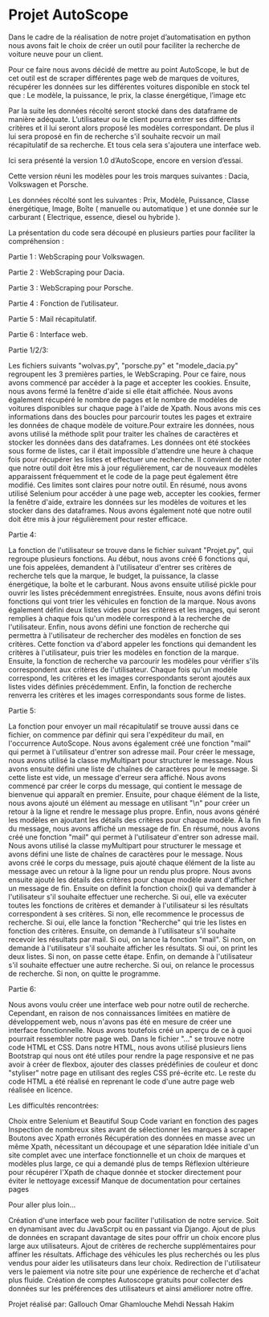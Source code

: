 # Projet AutoScope

Dans le cadre de la réalisation de notre projet d’automatisation en python nous avons fait le choix de créer un outil pour faciliter la recherche de voiture neuve pour un client. 

Pour ce faire nous avons décidé de mettre au point AutoScope, le but de cet outil est de scraper différentes page web de marques de voitures, récupérer les données sur les différentes voitures disponible en stock tel que : Le modèle, la puissance, le prix, la classe énergétique, l’image etc

Par la suite les données récolté seront stocké dans des dataframe de manière adéquate. L’utilisateur ou le client pourra entrer ses différents critères et il lui seront alors proposé les modèles correspondant. De plus il lui sera proposé en fin de recherche s'il souhaite recvoir un mail récapitulatif de sa recherche. Et tous cela sera s'ajoutera une interface web.



Ici sera présenté la version 1.0 d’AutoScope, encore en version d’essai. 

Cette version réuni les modèles pour les trois marques suivantes : Dacia, Volkswagen et Porsche.

Les données récolté sont les suivantes : Prix, Modèle, Puissance, Classe énergétique, Image, Boîte ( manuelle ou automatique ) et une donnée sur le carburant ( Electrique, essence, diesel ou hybride ).



La présentation du code sera découpé en plusieurs parties pour faciliter la compréhension :

Partie 1 : WebScraping pour Volkswagen. 

Partie 2 : WebScraping pour Dacia. 

Partie 3 : WebScraping pour Porsche. 

Partie 4 : Fonction de l’utilisateur. 

Partie 5 : Mail récapitulatif.      

Partie 6 : Interface web. 



Partie 1/2/3:

Les fichiers suivants "wolvas.py", "porsche.py" et "modele_dacia.py" regroupent les 3 premières parties, le WebScraping. Pour ce faire, nous avons commencé par accéder à la page et accepter les cookies. Ensuite, nous avons fermé la fenêtre d'aide si elle était affichée. Nous avons également récupéré le nombre de pages et le nombre de modèles de voitures disponibles sur chaque page à l'aide de Xpath. Nous avons mis ces informations dans des boucles pour parcourir toutes les pages et extraire les données de chaque modèle de voiture.Pour extraire les données, nous avons utilisé la méthode split pour traiter les chaînes de caractères et stocker les données dans des dataframes. Les données ont été stockées sous forme de listes, car il était impossible d'attendre une heure à chaque fois pour récupérer les listes et effectuer une recherche. Il convient de noter que notre outil doit être mis à jour régulièrement, car de nouveaux modèles apparaissent fréquemment et le code de la page peut également être modifié. Ces limites sont claires pour notre outil.
En résumé, nous avons utilisé Selenium pour accéder à une page web, accepter les cookies, fermer la fenêtre d'aide, extraire les données sur les modèles de voitures et les stocker dans des dataframes. Nous avons également noté que notre outil doit être mis à jour régulièrement pour rester efficace.

Partie 4:

La fonction de l'utilisateur se trouve dans le fichier suivant "Projet.py", qui regroupe plusieurs fonctions. Au début, nous avons créé 6 fonctions qui, une fois appelées, demandent à l'utilisateur d'entrer ses critères de recherche tels que la marque, le budget, la puissance, la classe énergétique, la boîte et le carburant. Nous avons ensuite utilisé pickle pour ouvrir les listes précédemment enregistrées. Ensuite, nous avons défini trois fonctions qui vont trier les véhicules en fonction de la marque. Nous avons également défini deux listes vides pour les critères et les images, qui seront remplies à chaque fois qu'un modèle correspond à la recherche de l'utilisateur. Enfin, nous avons défini une fonction de recherche qui permettra à l'utilisateur de rechercher des modèles en fonction de ses critères. Cette fonction va d'abord appeler les fonctions qui demandent les critères à l'utilisateur, puis trier les modèles en fonction de la marque. Ensuite, la fonction de recherche va parcourir les modèles pour vérifier s'ils correspondent aux critères de l'utilisateur. Chaque fois qu'un modèle correspond, les critères et les images correspondants seront ajoutés aux listes vides définies précédemment. Enfin, la fonction de recherche renverra les critères et les images correspondants sous forme de listes.

Partie 5:

La fonction pour envoyer un mail récapitulatif se trouve aussi dans ce fichier, on commence par définir qui sera l'expéditeur du mail, en l'occurrence AutoScope. Nous avons également créé une fonction "mail" qui permet à l'utilisateur d'entrer son adresse mail. Pour créer le message, nous avons utilisé la classe myMultipart pour structurer le message. Nous avons ensuite défini une liste de chaînes de caractères pour le message. Si cette liste est vide, un message d'erreur sera affiché. Nous avons commencé par créer le corps du message, qui contient le message de bienvenue qui apparaît en premier. Ensuite, pour chaque élément de la liste, nous avons ajouté un élément au message en utilisant "\n" pour créer un retour à la ligne et rendre le message plus propre. Enfin, nous avons généré les modèles en ajoutant les détails des critères pour chaque modèle. À la fin du message, nous avons affiché un message de fin.
En résumé, nous avons créé une fonction "mail" qui permet à l'utilisateur d'entrer son adresse mail. Nous avons utilisé la classe myMultipart pour structurer le message et avons défini une liste de chaînes de caractères pour le message. Nous avons créé le corps du message, puis ajouté chaque élément de la liste au message avec un retour à la ligne pour un rendu plus propre. Nous avons ensuite ajouté les détails des critères pour chaque modèle avant d'afficher un message de fin.
Ensuite on definit la fonction choix() qui va demander à l'utilisateur s'il souhaite effectuer une recherche. Si oui, elle va exécuter toutes les fonctions de critères et demander à l'utilisateur si les résultats correspondent à ses critères. Si non, elle recommence le processus de recherche. Si oui, elle lance la fonction "Recherche" qui trie les listes en fonction des critères. Ensuite, on demande à l'utilisateur s'il souhaite recevoir les résultats par mail. Si oui, on lance la fonction "mail". Si non, on demande à l'utilisateur s'il souhaite afficher les résultats. Si oui, on print les deux listes. Si non, on passe cette étape. Enfin, on demande à l'utilisateur s'il souhaite effectuer une autre recherche. Si oui, on relance le processus de recherche. Si non, on quitte le programme.

Partie 6:

Nous avons voulu créer une interface web pour notre outil de recherche. Cependant, en raison de nos connaissances limitées en matière de développement web, nous n'avons pas été en mesure de créer une interface fonctionnelle. Nous avons toutefois créé un aperçu de ce à quoi pourrait ressembler notre page web.
Dans le fichier "..." se trouve notre code HTML et CSS. Dans notre HTML, nous avons utilisé plusieurs liens Bootstrap qui nous ont été utiles pour rendre la page responsive et ne pas avoir à créer de flexbox, ajouter des classes prédéfinies de couleur et donc "styliser" notre page en utilisant des regles CSS pré-écrite etc. Le reste du code HTML a été réalisé en reprenant le code d'une autre page web réalisée en licence.

Les difficultés rencontrées:

Choix entre Selenium et Beautiful Soup
Code variant en fonction des pages
Inspection de nombreux sites avant de sélectionner les marques à scraper
Boutons avec Xpath erronés
Récupération des données en masse avec un même Xpath, nécessitant un découpage et une séparation
Idée initiale d'un site complet avec une interface fonctionnelle et un choix de marques et modèles plus large, ce qui a demandé plus de temps
Réflexion ultérieure pour récupérer l'Xpath de chaque donnée et stocker directement pour éviter le nettoyage excessif
Manque de documentation pour certaines pages

Pour aller plus loin...

Création d'une interface web pour faciliter l'utilisation de notre service. Soit en dynamisant avec du JavaScrpit ou en passant via Django.
Ajout de plus de données en scrapant davantage de sites pour offrir un choix encore plus large aux utilisateurs.
Ajout de critères de recherche supplémentaires pour affiner les résultats.
Affichage des véhicules les plus recherchés ou les plus vendus pour aider les utilisateurs dans leur choix.
Redirection de l'utilisateur vers le paiement via notre site pour une expérience de recherche et d'achat plus fluide.
Création de comptes Autoscope gratuits pour collecter des données sur les préférences des utilisateurs et ainsi améliorer notre offre.

Projet réalisé par:
Gallouch Omar
Ghamlouche Mehdi
Nessah Hakim
